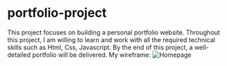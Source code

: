 # portfolio-project
This project focuses on building a personal portfolio website. Throughout this project, I am willing to learn and work with all the required technical skills such as Html, Css, Javascript. By the end of this project, a well-detailed portfolio will be delivered. 
My wireframe: ![Homepage](https://github.com/user-attachments/assets/a7eebb11-6233-49c6-a07e-b20d7e47d930)


